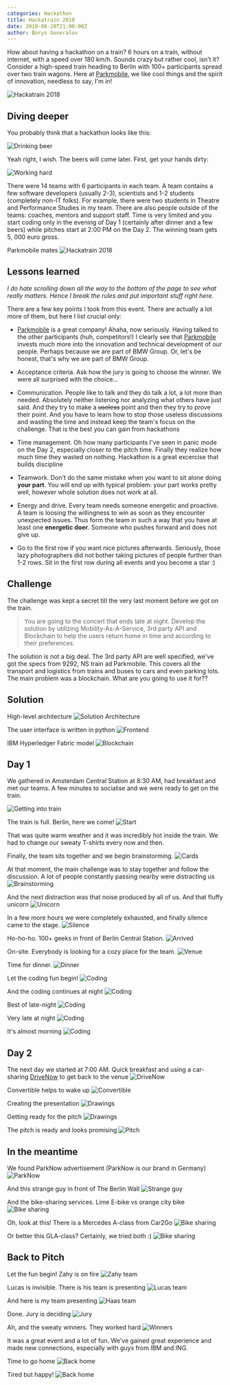 ```yaml
---
categories: Hackathon
title: Hackatrain 2018
date: 2018-06-20T21:00:00Z
author: Borys Generalov
---
```


How about having a hackathon on a train? 6 hours on a train, without internet, with a speed over 180 km/h. Sounds crazy but rather cool, isn’t it? Consider a high-speed train heading to Berlin with 100+ participants spread over two train wagons. Here at [Parkmobile](https://parkmobile.nl), we like cool things and the spirit of innovation, needless to say, I'm in!

![Hackatrain 2018]({{site.baseurl}}/assets/hackatrain2018/train.jpg)

## Diving deeper

You probably think that a hackathon looks like this:

![Drinking beer]({{site.baseurl}}/assets/hackatrain2018/beer.jpg)

Yeah right, I wish. The beers will come later. First, get your hands dirty:

![Working hard]({{site.baseurl}}/assets/hackatrain2018/begin.jpg)

There were 14 teams with 6 participants in each team. A team contains a few software developers (usually 2-3), scientists and 1-2 students (completely non-IT folks). For example, there were two students in Theatre and Performance Studies in my team. There are also people outside of the teams: coaches, mentors and support staff. Time is very limited and you start coding only in the evening of Day 1 (certainly after dinner and a few beers) while pitches start at 2:00 PM on the Day 2. The winning team gets 5, 000 euro gross.

Parkmobile mates
![Hackatrain 2018]({{site.baseurl}}/assets/hackatrain2018/Parkmobile.jpg)

## Lessons learned

_I do hate scrolling down all the way to the bottom of the page to see what really matters. Hence I break the rules and put important stuff right here._

There are a few key points I took from this event. There are actually a lot more of them, but here I list crucial only:  

* [Parkmobile](https://parkmobile.nl) is a great company! Ahaha, now seriously. Having talked to the other participants (huh, competitors!) I clearly see that [Parkmobile](https://parkmobile.nl) invests much more into the innovation and technical development of our people. Perhaps because we are part of BMW Group. Or, let's be honest, that's why we are part of BMW Group.

* Acceptance criteria. Ask how the jury is going to choose the winner. We were all surprised with the choice...
* Communication. People like to talk and they do talk a lot, a lot more than needed. Absolutely neither listening nor analyzing what others have just said. And they try to make a ~~useless~~ point and then they try to prove their point. And you have to learn how to stop those useless discussions and wasting the time and instead keep the team's focus on the challenge. That is the best you can gain from hackathons
* Time management. Oh how many participants I've seen in panic mode on the Day 2, especially closer to the pitch time. Finally they realize how much time they wasted on nothing. Hackathon is a great excercise that builds discipline
* Teamwork. Don't do the same mistake when you want to sit alone doing **your part**. You will end up with typical problem: your part works pretty well, however whole solution does not work at all.
* Energy and drive. Every team needs someone energetic and proactive. A team is loosing the willingness to win as soon as they encounter unexpected issues. Thus form the team in such a way that you have at least one **energetic doer**. Someone who pushes forward and does not give up.
* Go to the first row if you want nice pictures afterwards. Seriously, those lazy photographers did not bother taking pictures of people further than 1-2 rows. Sit in the first row during all events and you become a star :)

## Challenge

The challenge was kept a secret till the very last moment before we got on the train.

> You are going to the concert that ends late at night. Develop the solution by utilizing Mobility-As-A-Service, 3rd party API and Blockchain to help the users return home in time and according to their preferences.

The solution is not a big deal. The 3rd party API are well specified, we've got the specs from 9292, NS train ad Parkmobile. This covers all the transport and logistics from trains and buses to cars and even parking lots. The main problem was a blockchain. What are you going to use it for??

## Solution

High-level architecture
![Solution Architecture]({{site.baseurl}}/assets/hackatrain2018/solution.png)

The user interface is written in python
![Frontend]({{site.baseurl}}/assets/hackatrain2018/solution2.png)

IBM Hyperledger Fabric model
![Blockchain]({{site.baseurl}}/assets/hackatrain2018/blockchain.png)

## Day 1

We gathered in Amsterdam Central Station at 8:30 AM, had breakfast and met our teams. A few minutes to socialise and we were ready to get on the train.

![Getting into train]({{site.baseurl}}/assets/hackatrain2018/outtrain.jpg)

The train is full. Berlin, here we come!
![Start]({{site.baseurl}}/assets/hackatrain2018/start.jpg)

That was quite warm weather and it was incredibly hot inside the train. We had to change our sweaty T-shirts every now and then.

Finally, the team sits together and we begin brainstorming.
![Cards]({{site.baseurl}}/assets/hackatrain2018/cards.jpg)

At that moment, the main challenge was to stay together and follow the discussion. A lot of people constantly passing nearby were distracting us
![Brainstorming]({{site.baseurl}}/assets/hackatrain2018/brainstorming.jpg)

And the next distraction was that noise produced by all of us. And that fluffy unicorn
![Unicorn]({{site.baseurl}}/assets/hackatrain2018/unicorn.jpg)

In a few more hours we were completely exhausted, and finally silence came to the stage.
![Silence]({{site.baseurl}}/assets/hackatrain2018/silence.jpg)

Ho-ho-ho. 100+ geeks in front of Berlin Central Station.
![Arrived]({{site.baseurl}}/assets/hackatrain2018/arrived.jpg)

On-site. Everybody is looking for a cozy place for the team.
![Venue]({{site.baseurl}}/assets/hackatrain2018/venue.jpg)

Time for dinner.
![Dinner]({{site.baseurl}}/assets/hackatrain2018/dinner.jpg)

Let the coding fun begin!
![Coding]({{site.baseurl}}/assets/hackatrain2018/begincoding.jpg)

And the coding continues at night
![Coding]({{site.baseurl}}/assets/hackatrain2018/codingnight.jpg)

Best of late-night
![Coding]({{site.baseurl}}/assets/hackatrain2018/codinglatenight.jpg)

Very late at night
![Coding]({{site.baseurl}}/assets/hackatrain2018/coding.jpg)

It's almost morning
![Coding]({{site.baseurl}}/assets/hackatrain2018/codingverylatenight.jpg)

## Day 2

The next day we started at 7:00 AM. Quick breakfast and using a car-sharing [DriveNow](https://www.drive-now.com/de/en) to get back to the venue
![DriveNow]({{site.baseurl}}/assets/hackatrain2018/drivenow.jpg)

Convertible helps to wake up
![Convertible]({{site.baseurl}}/assets/hackatrain2018/drivenowwakeup.jpg)

Creating the presentation
![Drawings]({{site.baseurl}}/assets/hackatrain2018/presentation.jpg)

Getting ready for the pitch
![Drawings]({{site.baseurl}}/assets/hackatrain2018/drawings.jpg)

The pitch is ready and looks promising
![Pitch]({{site.baseurl}}/assets/hackatrain2018/pitch.jpg)

## In the meantime

We found ParkNow advertisement (ParkNow is our brand in Germany)
![ParkNow]({{site.baseurl}}/assets/hackatrain2018/parknow.jpg)

And this strange guy in front of The Berlin Wall
![Strange guy]({{site.baseurl}}/assets/hackatrain2018/lol.jpg)

And the bike-sharing services. Lime E-bike vs orange city bike
![Bike sharing]({{site.baseurl}}/assets/hackatrain2018/bikesharing.jpg)

Oh, look at this! There is a Mercedes A-class from Car2Go
![Bike sharing]({{site.baseurl}}/assets/hackatrain2018/car2go.jpg)

Or better this GLA-class? Certainly, we tried both :)
![Bike sharing]({{site.baseurl}}/assets/hackatrain2018/car2go2.jpg)

## Back to Pitch

Let the fun begin! Zahy is on fire
![Zahy team]({{site.baseurl}}/assets/hackatrain2018/pitchpresenting.jpg)

Lucas is invisible. There is his team is presenting
![Lucas team]({{site.baseurl}}/assets/hackatrain2018/lucasteam.jpg)

And here is my team presenting
![Haas team]({{site.baseurl}}/assets/hackatrain2018/haas.jpg)

Done. Jury is deciding
![Jury]({{site.baseurl}}/assets/hackatrain2018/jury.jpg)

Ah, and the sweaty winners. They worked hard
![Winners]({{site.baseurl}}/assets/hackatrain2018/winners.jpg)

It was a great event and a lot of fun. We've gained great experience and made new connections, especially with guys from IBM and ING.

Time to go home
![Back home]({{site.baseurl}}/assets/hackatrain2018/home.jpg)

Tired but happy!
![Back home]({{site.baseurl}}/assets/hackatrain2018/back.jpg)